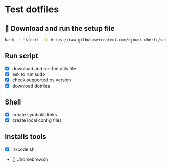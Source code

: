 # Test dotfiles

## 🚀 Download and run the setup file

```bash
bash -c "$(curl -sL https://raw.githubusercontent.com/djoudi-cherfi/setup-test/main/src/os/setup.sh)"
```

## Run script

- [x] download and run the utils file
- [x] ask to run sudo
- [x] check supported os version
- [x] download dotfiles

## Shell

- [x] create symbolic links
- [x] create local config files

## Installs tools

- [x] ./xcode.sh
- [] ./homebrew.sh
